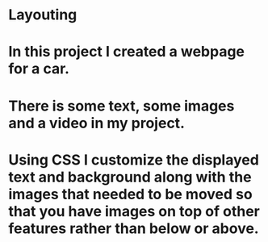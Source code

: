 # Layouting

# In this project I created a webpage for a car.

# There is some text, some images and a video in my project.

# Using CSS I customize the displayed text and background along with the images that needed to be moved so that you have images on top of other features rather than below or above.